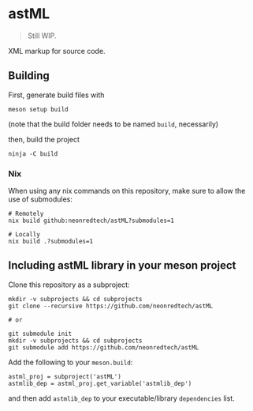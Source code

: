 # astML

> Still WIP.

XML markup for source code.

## Building

First, generate build files with

```
meson setup build
```

(note that the build folder needs to be named `build`, necessarily)

then, build the project

```
ninja -C build
```

### Nix

When using any nix commands on this repository, make sure to
allow the use of submodules:

```
# Remotely
nix build github:neonredtech/astML?submodules=1

# Locally
nix build .?submodules=1
```

## Including astML library in your meson project

Clone this repository as a subproject:

```
mkdir -v subprojects && cd subprojects
git clone --recursive https://github.com/neonredtech/astML

# or

git submodule init
mkdir -v subprojects && cd subprojects
git submodule add https://github.com/neonredtech/astML
```

Add the following to your `meson.build`:

```
astml_proj = subproject('astML')
astmlib_dep = astml_proj.get_variable('astmlib_dep')
```

and then add `astmlib_dep` to your executable/library `dependencies` list.
